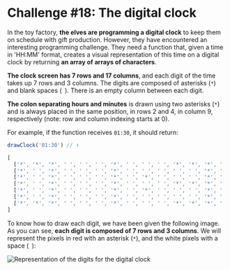 # Challenge #18: The digital clock

In the toy factory, **the elves are programming a digital clock** to keep them on schedule with gift production. However, they have encountered an interesting programming challenge. They need a function that, given a time in 'HH:MM' format, creates a visual representation of this time on a digital clock by returning **an array of arrays of characters**.

**The clock screen has 7 rows and 17 columns**, and each digit of the time takes up 7 rows and 3 columns. The digits are composed of asterisks (`*`) and blank spaces (` `). There is an empty column between each digit.

**The colon separating hours and minutes** is drawn using two asterisks (`*`) and is always placed in the same position, in rows 2 and 4, in column 9, respectively (note: row and column indexing starts at 0).

For example, if the function receives `01:30`, it should return:

<!-- prettier-ignore -->
```js
drawClock('01:30') // ⬇️

[
  ['*', '*', '*', ' ', ' ', ' ', '*', ' ', ' ', ' ', '*', '*', '*', ' ', '*', '*', '*'],
  ['*', ' ', '*', ' ', ' ', ' ', '*', ' ', ' ', ' ', ' ', ' ', '*', ' ', '*', ' ', '*'],
  ['*', ' ', '*', ' ', ' ', ' ', '*', ' ', '*', ' ', ' ', ' ', '*', ' ', '*', ' ', '*'],
  ['*', ' ', '*', ' ', ' ', ' ', '*', ' ', ' ', ' ', '*', '*', '*', ' ', '*', ' ', '*'],
  ['*', ' ', '*', ' ', ' ', ' ', '*', ' ', '*', ' ', ' ', ' ', '*', ' ', '*', ' ', '*'],
  ['*', ' ', '*', ' ', ' ', ' ', '*', ' ', ' ', ' ', ' ', ' ', '*', ' ', '*', ' ', '*'],
  ['*', '*', '*', ' ', ' ', ' ', '*', ' ', ' ', ' ', '*', '*', '*', ' ', '*', '*', '*']
]
```

To know how to draw each digit, we have been given the following image. As you can see, **each digit is composed of 7 rows and 3 columns**. We will represent the pixels in red with an asterisk (`*`), and the white pixels with a space (` `):

![Representation of the digits for the digital clock](https://adventjs.dev/digits.png)
